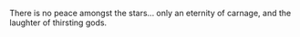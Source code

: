 There is no peace amongst the stars... only an eternity of carnage, and the laughter of thirsting gods.
